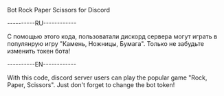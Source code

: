 Bot Rock Paper Scissors for Discord

----------RU------------

С помощью этого кода, пользоватали дискорд сервера могут играть в популянрую игру "Камень, Ножницы, Бумага". Только не забудьте изменить токен бота!

----------EN------------

With this code, discord server users can play the popular game "Rock, Paper, Scissors". Just don't forget to change the bot token!
